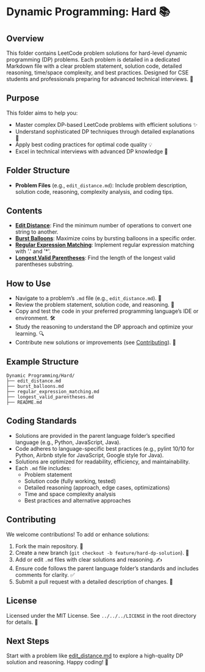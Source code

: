 # Dynamic Programming: Hard 📚

## Overview
This folder contains LeetCode problem solutions for hard-level dynamic programming (DP) problems. Each problem is detailed in a dedicated Markdown file with a clear problem statement, solution code, detailed reasoning, time/space complexity, and best practices. Designed for CSE students and professionals preparing for advanced technical interviews. 🚀

## Purpose
This folder aims to help you:
- Master complex DP-based LeetCode problems with efficient solutions ✨
- Understand sophisticated DP techniques through detailed explanations 🧠
- Apply best coding practices for optimal code quality 💡
- Excel in technical interviews with advanced DP knowledge 🎯

## Folder Structure
- **Problem Files** (e.g., `edit_distance.md`): Include problem description, solution code, reasoning, complexity analysis, and coding tips.

## Contents
- **[Edit Distance](./edit_distance.md)**: Find the minimum number of operations to convert one string to another.
- **[Burst Balloons](./burst_balloons.md)**: Maximize coins by bursting balloons in a specific order.
- **[Regular Expression Matching](./regular_expression_matching.md)**: Implement regular expression matching with '.' and '*'.
- **[Longest Valid Parentheses](./longest_valid_parentheses.md)**: Find the length of the longest valid parentheses substring.

## How to Use
- Navigate to a problem’s `.md` file (e.g., `edit_distance.md`). 📂
- Review the problem statement, solution code, and reasoning. 📝
- Copy and test the code in your preferred programming language’s IDE or environment. 🛠️
- Study the reasoning to understand the DP approach and optimize your learning. 🔍
- Contribute new solutions or improvements (see [Contributing](#contributing)). 🤗

## Example Structure
```
Dynamic Programming/Hard/
├── edit_distance.md
├── burst_balloons.md
├── regular_expression_matching.md
├── longest_valid_parentheses.md
├── README.md
```

## Coding Standards
- Solutions are provided in the parent language folder’s specified language (e.g., Python, JavaScript, Java).
- Code adheres to language-specific best practices (e.g., pylint 10/10 for Python, Airbnb style for JavaScript, Google style for Java).
- Solutions are optimized for readability, efficiency, and maintainability.
- Each `.md` file includes:
  - Problem statement
  - Solution code (fully working, tested)
  - Detailed reasoning (approach, edge cases, optimizations)
  - Time and space complexity analysis
  - Best practices and alternative approaches

## Contributing
We welcome contributions! To add or enhance solutions:
1. Fork the main repository. 🍴
2. Create a new branch (`git checkout -b feature/hard-dp-solution`). 🌿
3. Add or edit `.md` files with clear solutions and reasoning. ✍️
4. Ensure code follows the parent language folder’s standards and includes comments for clarity. ✅
5. Submit a pull request with a detailed description of changes. 🚀

## License
Licensed under the MIT License. See `../../../LICENSE` in the root directory for details. 📜

## Next Steps
Start with a problem like [edit_distance.md](./edit_distance.md) to explore a high-quality DP solution and reasoning. Happy coding! 🌟